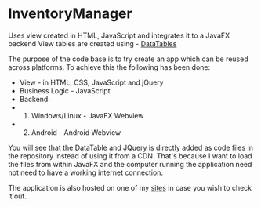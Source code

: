 # InventoryManager
Uses view created in HTML, JavaScript and integrates it to a JavaFX backend
View tables are created using - [DataTables](https://datatables.net)

The purpose of the code base is to try create an app which can be reused across platforms.
To achieve this the following has been done:
* View - in HTML, CSS, JavaScript and jQuery
* Business Logic - JavaScript
* Backend:
* 1. Windows/Linux - JavaFX Webview
* 2. Android - Android Webview

You will see that the DataTable and JQuery is directly added as code files in the repository instead of using it from a CDN. That's because I want to load the files from within JavaFX and the computer running the application need not need to have a working internet connection.

The application is also hosted on one of my [sites](http://someshchatterjee.co.nf/IML/Shell.html) in case you wish to check it out.
